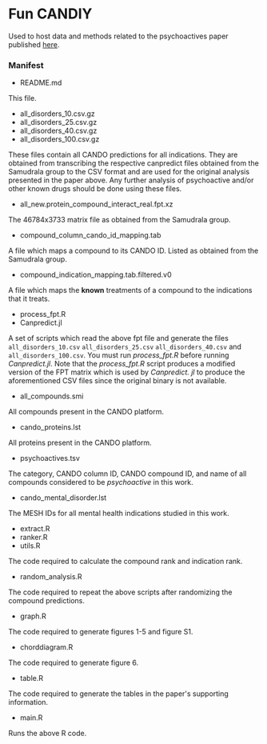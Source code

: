 # Fun CANDIY

Used to host data and methods related to the psychoactives paper published [here](https://www.nature.com/articles/s41598-019-49515-0).

### Manifest

* README.md

This file.

* all\_disorders\_10.csv.gz
* all\_disorders\_25.csv.gz
* all\_disorders\_40.csv.gz
* all\_disorders\_100.csv.gz

These files contain all CANDO predictions for all indications. They are obtained from transcribing the respective canpredict files obtained from the Samudrala group to the CSV format and are used for the original analysis presented in the paper above. Any further analysis of psychoactive and/or other known drugs should be done using these files.

* all\_new.protein\_compound\_interact\_real.fpt.xz

The 46784x3733 matrix file as obtained from the Samudrala group. 

* compound\_column\_cando\_id\_mapping.tab

A file which maps a compound to its CANDO ID. Listed as obtained from the Samudrala group.

* compound\_indication\_mapping.tab.filtered.v0

A file which maps the **known** treatments of a compound to the indications that it treats.

* process\_fpt.R
* Canpredict.jl

A set of scripts which read the above fpt file and generate the files `all_disorders_10.csv` `all_disorders_25.csv` `all_disorders_40.csv` and `all_disorders_100.csv`. You must run *process\_fpt.R* before running *Canpredict.jl*. Note that the *process\_fpt.R* script produces a modified version of the FPT matrix which is used by *Canpredict. jl* to produce the aforementioned CSV files since the original binary is not available.

* all\_compounds.smi

All compounds present in the CANDO platform.

* cando\_proteins.lst

All proteins present in the CANDO platform.

* psychoactives.tsv

The category, CANDO column ID, CANDO compound ID, and name of all compounds considered to be *psychoactive* in this work.

* cando\_mental\_disorder.lst

The MESH IDs for all mental health indications studied in this work.

* extract.R
* ranker.R
* utils.R

The code required to calculate the compound rank and indication rank.

* random\_analysis.R

The code required to repeat the above scripts after randomizing the compound predictions.

* graph.R

The code required to generate figures 1-5 and figure S1.

* chorddiagram.R

The code required to generate figure 6.

* table.R

The code required to generate the tables in the paper's supporting information.

* main.R

Runs the above R code.


